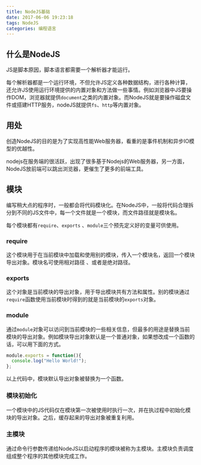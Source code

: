 ```yaml
---
title: NodeJS基础
date: 2017-06-06 19:23:18
tags: NodeJS
categories: 编程语言
---
```


## 什么是NodeJS

JS是脚本原因，脚本语言都需要一个解析器才能运行。

每个解析器都是一个运行环境，不但允许JS定义各种数据结构，进行各种计算，还允许JS使用运行环境提供的内置对象和方法做一些事情。例如浏览器中JS要操作DOM，浏览器就提供`document`之类的内置对象。而NodeJS就是要操作磁盘文件或搭建HTTP服务，nodeJS就提供`fs`、`http`等内置对象。

## 用处

创造NodeJS的目的是为了实现高性能Web服务器，看重的是事件机制和异步IO模型的优越性。

nodejs在服务端的很活跃，出现了很多基于Nodejs的Web服务器，另一方面，NodeJS放前端可以跳出浏览器，更催生了更多的前端工具。

## 模块

编写稍大点的程序时，一般都会将代码模块化。在NodeJS中，一般将代码合理拆分到不同的JS文件中，每一个文件就是一个模块，而文件路径就是模块名。

每个模块都有`require`、`exports` 、`module`三个预先定义好的变量可供使用。

### require

这个模块用于在当前模块中加载和使用别的模块，传入一个模块名，返回一个模块导出对象。模块名可使用相对路径 、或者是绝对路径。

### exports

这个对象是当前模块的导出对象，用于导出模块共有方法和属性。别的模块通过`require`函数使用当前模块时得到的就是当前模块的`exports`对象。

### module

通过`module`对象可以访问到当前模块的一些相关信息，但最多的用途是替换当前模块的导出对象。例如模块导出对象默认是一个普通对象，如果想改成一个函数的话，可以用下面的方式。

```javascript
module.exports = function(){
  console.log("Hello World!");
};
```

以上代码中，模块默认导出对象被替换为一个函数。

### 模块初始化

一个模块中的JS代码仅在模块第一次被使用时执行一次，并在执过程中初始化模块的导出对象。之后，缓存起来的导出对象被重复利用。

### 主模块

通过命令行参数传递给NodeJS以启动程序的模块被称为主模块。主模块负责调度组成整个程序的其他模块完成工作。

